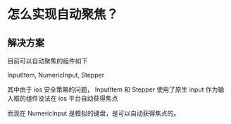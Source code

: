 # 怎么实现自动聚焦？

## 解决方案

目前可以自动聚焦的组件如下

InputItem, NumericInput, Stepper

其中由于 ios 安全策略的问题， InputItem 和 Stepper 使用了原生 input 作为输入框的组件没法在 ios 平台自动获得焦点

而现在 NumericInput 是模拟的键盘，是可以自动获得焦点的。
